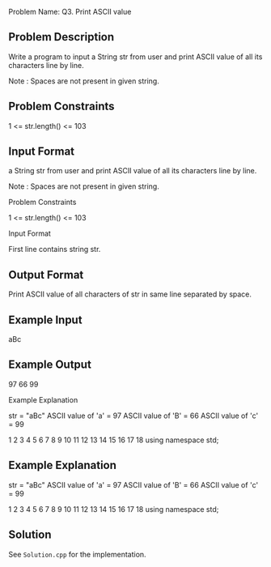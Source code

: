 Problem Name: Q3. Print ASCII value

## Problem Description

Write a program to input a String str from user and print ASCII value of all its characters line by line.

Note : Spaces are not present in given string.

## Problem Constraints

1 <= str.length() <= 103

## Input Format

a String str from user and print ASCII value of all its characters line by line.

Note : Spaces are not present in given string.

Problem Constraints

1 <= str.length() <= 103

Input Format

First line contains string str.

## Output Format

Print ASCII value of all characters of str in same line separated by space.

## Example Input

aBc

## Example Output

97 66 99

Example Explanation

str = "aBc"
ASCII value of 'a' = 97
ASCII value of 'B' = 66
ASCII value of 'c' = 99

1
2
3
4
5
6
7
8
9
10
11
12
13
14
15
16
17
18
using namespace std;

## Example Explanation

str = "aBc"
ASCII value of 'a' = 97
ASCII value of 'B' = 66
ASCII value of 'c' = 99

1
2
3
4
5
6
7
8
9
10
11
12
13
14
15
16
17
18
using namespace std;

## Solution

See `Solution.cpp` for the implementation.